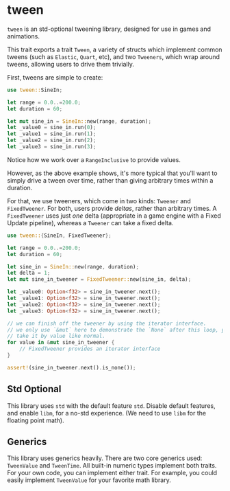 # tween

`tween` is an std-optional tweening library, designed for use in games and animations.

This trait exports a trait `Tween`, a variety of structs which implement common tweens (such as `Elastic`, `Quart`, etc), and two `Tweeners`, which wrap around tweens, allowing users to drive them trivially.

First, tweens are simple to create:

```rust
use tween::SineIn;

let range = 0.0..=200.0;
let duration = 60;

let mut sine_in = SineIn::new(range, duration);
let _value0 = sine_in.run(0);
let _value1 = sine_in.run(1);
let _value2 = sine_in.run(2);
let _value3 = sine_in.run(3);
```

Notice how we work over a `RangeInclusive` to provide values.

However, as the above example shows, it's more typical that you'll want to simply drive a tween over time, rather than giving arbitrary times within a duration.

For that, we use tweeners, which come in two kinds: `Tweener` and `FixedTweener`. For both, users provide *deltas*, rather than arbitrary times. A `FixedTweener` uses just *one* delta (appropriate in a game engine with a Fixed Update pipeline), whereas a `Tweener` can take a fixed delta.

```rust
use tween::{SineIn, FixedTweener};

let range = 0.0..=200.0;
let duration = 60;

let sine_in = SineIn::new(range, duration);
let delta = 1;
let mut sine_in_tweener = FixedTweener::new(sine_in, delta);

let _value0: Option<f32> = sine_in_tweener.next();
let _value1: Option<f32> = sine_in_tweener.next();
let _value2: Option<f32> = sine_in_tweener.next();
let _value3: Option<f32> = sine_in_tweener.next();

// we can finish off the tweener by using the iterator interface.
// we only use `&mut` here to demonstrate the `None` after this loop, you can just
// take it by value like normal.
for value in &mut sine_in_tweener {
    // FixedTweener provides an iterator interface
}

assert!(sine_in_tweener.next().is_none());
```

## Std Optional

This library uses `std` with the default feature `std`. Disable default features, and enable `libm`, for a no-std experience. (We need to use `libm` for the floating point math).

## Generics

This library uses generics heavily. There are two core generics used: `TweenValue` and `TweenTime`. All built-in numeric types implement both traits. For your own code, you can implement either trait. For example, you could easily implement `TweenValue` for your favorite math library.
